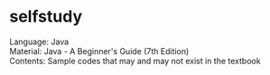 # selfstudy

Language: Java\
Material: Java - A Beginner's Guide (7th Edition)\
Contents: Sample codes that may and may not exist in the textbook
